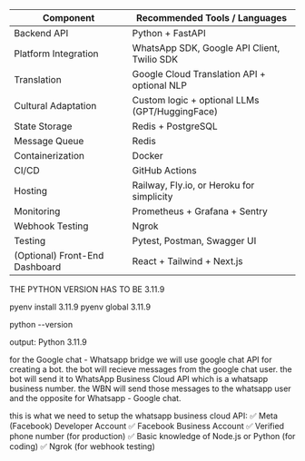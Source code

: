 | Component                      | Recommended Tools / Languages                  |
| ------------------------------ | ---------------------------------------------- |
| Backend API                    | Python + FastAPI                               |
| Platform Integration           | WhatsApp SDK, Google API Client, Twilio SDK    |
| Translation                    | Google Cloud Translation API + optional NLP    |
| Cultural Adaptation            | Custom logic + optional LLMs (GPT/HuggingFace) |
| State Storage                  | Redis + PostgreSQL                             |
| Message Queue                  | Redis                                          |
| Containerization               | Docker                                         |
| CI/CD                          | GitHub Actions                                 |
| Hosting                        | Railway, Fly.io, or Heroku for simplicity      |
| Monitoring                     | Prometheus + Grafana + Sentry                  |
| Webhook Testing                | Ngrok                                          |
| Testing                        | Pytest, Postman, Swagger UI                    |
| (Optional) Front-End Dashboard | React + Tailwind + Next.js                     |

THE PYTHON VERSION HAS TO BE 3.11.9

pyenv install 3.11.9
pyenv global 3.11.9

python --version

output: Python 3.11.9

for the Google chat - Whatsapp bridge we will use google chat API for creating a bot.
the bot will recieve messages from the google chat user. the bot will send it to WhatsApp Business Cloud API which
is a whatsapp business number. the WBN will send those messages to the whatsapp user
and the opposite for Whatsapp - Google chat.


this is what we need to setup the whatsapp business cloud API:
    ✅ Meta (Facebook) Developer Account
    ✅ Facebook Business Account
    ✅ Verified phone number (for production)
    ✅ Basic knowledge of Node.js or Python (for coding)
    ✅ Ngrok (for webhook testing)

